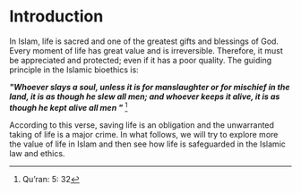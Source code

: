Introduction
============

In Islam, life is sacred and one of the greatest gifts and blessings of
God. Every moment of life has great value and is irreversible.
Therefore, it must be appreciated and protected; even if it has a poor
quality. The guiding principle in the Islamic bioethics is:

***"Whoever slays a soul, unless it is for manslaughter or for mischief
in the land, it is as though he slew all men; and whoever keeps it
alive, it is as though he kept alive all men "*** [^1]

According to this verse, saving life is an obligation and the
unwarranted taking of life is a major crime. In what follows, we will
try to explore more the value of life in Islam and then see how life is
safeguarded in the Islamic law and ethics.

[^1]: Qu’ran: 5: 32


